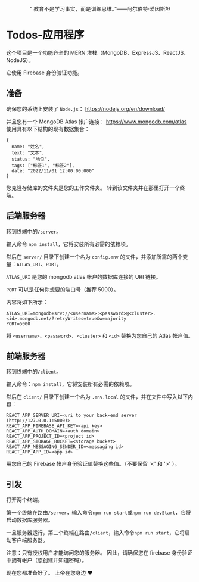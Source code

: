 <p align="center">“ 教育不是学习事实，而是训练思维。”——阿尔伯特·爱因斯坦</p>

# Todos-应用程序  

这个项目是一个功能齐全的 MERN 堆栈（MongoDB、ExpressJS、ReactJS、NodeJS）。  

它使用 Firebase 身份验证功能。 

## 准备  

确保您的系统上安装了 `Node.js`： https://nodejs.org/en/download/  

并且您有一个 MongoDB Atlas 帐户连接： https://www.mongodb.com/atlas  
使用具有以下结构的现有数据集合：  
```
{
  name: "姓名",
  text: "文本",
  status: "地位",
  tags: ["标签1", "标签2"],
  date: "2022/11/01 12:00:00:000"
}
```  

您克隆存储库的文件夹是您的工作文件夹。 转到该文件夹并在那里打开一个终端。  

## 后端服务器  

转到终端中的`/server`。  

输入命令 `npm install`，它将安装所有必需的依赖项。  

然后在 `server/` 目录下创建一个名为 `config.env` 的文件，并添加所需的两个变量：`ATLAS_URI`、`PORT`。  

`ATLAS_URI` 是您的 mongodb atlas 帐户的数据库连接的 URI 链接。  

`PORT` 可以是任何你想要的端口号（推荐 5000）。  

内容将如下所示：  
```
ATLAS_URI=mongodb+srv://<username>:<password>@<cluster>.<id>.mongodb.net/?retryWrites=true&w=majority  
PORT=5000  
```  
将 `<username>`、`<password>`、`<cluster>` 和 `<id>` 替换为您自己的 Atlas 帐户值。  

## 前端服务器  

转到终端中的`/client`。  

输入命令：`npm install`，它将安装所有必需的依赖项。  

然后在 `client/` 目录下创建一个名为 `.env.local` 的文件，并在文件中写入以下内容：  
```
REACT_APP_SERVER_URI=<uri to your back-end server (http://127.0.0.1:5000)>
REACT_APP_FIREBASE_API_KEY=<api key>
REACT_APP_AUTH_DOMAIN=<auth domain>
REACT_APP_PROJECT_ID=<project id>
REACT_APP_STORAGE_BUCKET=<storage bucket>
REACT_APP_MESSAGING_SENDER_ID=<messaging id>
REACT_APP_APP_ID=<app id>
```  
用您自己的 Firebase 帐户身份验证值替换这些值。（不要保留 '<' 和 '>' ）。  

## 引发  

打开两个终端。  

第一个终端在路由`/server`，输入命令`npm run start`或`npm run devStart`，它将启动数据库服务器。  

一旦服务器运行，第二个终端在路由`/client`，输入命令`npm run start`，它将启动客户端服务器。  

注意：只有授权用户才能访问您的服务器。 因此，请确保您在 firebase 身份验证中拥有帐户（您创建并知道密码）。  

现在您都准备好了。 上帝在您身边 ❤️
